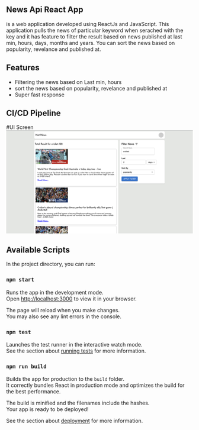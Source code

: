 ## News Api React App

is a web application developed using ReactJs and JavaScript. This application pulls the news of particular keyword when serached with the key and it has feature to filter the result based on news published at last min, hours, days, months and years. You can sort the news based on popularity, revelance and published at.


## Features
- Filtering the news based on Last min, hours
- sort the news based on popularity, revelance and published at
- Super fast response


## CI/CD Pipeline






#UI Screen
![App Screenshot](https://github.com/nischal-jadhav123/news-api-app-react/blob/master/public/screenshots/Screenshot%202023-06-09%20at%204.23.32%20PM.png?raw=true)


## Available Scripts

In the project directory, you can run:

### `npm start`

Runs the app in the development mode.\
Open [http://localhost:3000](http://localhost:3000) to view it in your browser.

The page will reload when you make changes.\
You may also see any lint errors in the console.

### `npm test`

Launches the test runner in the interactive watch mode.\
See the section about [running tests](https://facebook.github.io/create-react-app/docs/running-tests) for more information.

### `npm run build`

Builds the app for production to the `build` folder.\
It correctly bundles React in production mode and optimizes the build for the best performance.

The build is minified and the filenames include the hashes.\
Your app is ready to be deployed!

See the section about [deployment](https://facebook.github.io/create-react-app/docs/deployment) for more information.



